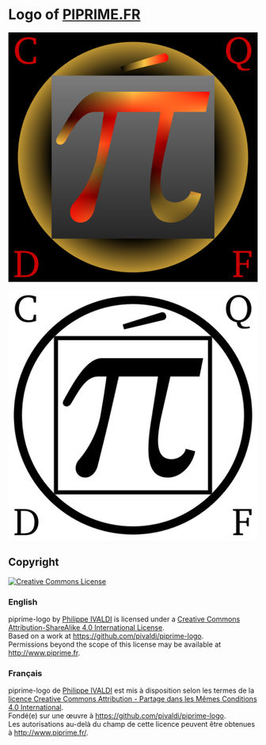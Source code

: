 # Logo of [PIPRIME.FR](https://www.piprime.fr)

   <p align="center">
       <img src="./logo.png" alt="Logo color piprime.fr" style="max-width:100%;">
   </p>

   <p align="center">
       <img src="./logo-bw.png" alt="Logo black & white piprime.fr" style="max-width:100%;">
   </p>


## Copyright

<a rel="license" href="http://creativecommons.org/licenses/by-sa/4.0/"><img alt="Creative Commons License" style="border-width:0" src="https://i.creativecommons.org/l/by-sa/4.0/88x31.png" /></a>

### English

<span xmlns:dct="http://purl.org/dc/terms/" href="http://purl.org/dc/dcmitype/Dataset" property="dct:title" rel="dct:type">piprime-logo</span> by <a xmlns:cc="http://creativecommons.org/ns#" href="http://www.piprime.fr" property="cc:attributionName" rel="cc:attributionURL">Philippe IVALDI</a> is licensed under a <a rel="license" href="http://creativecommons.org/licenses/by-sa/4.0/">Creative Commons Attribution-ShareAlike 4.0 International License</a>.<br />Based on a work at <a xmlns:dct="http://purl.org/dc/terms/" href="https://github.com/pivaldi/piprime-logo" rel="dct:source">https://github.com/pivaldi/piprime-logo</a>.<br />Permissions beyond the scope of this license may be available at <a xmlns:cc="http://creativecommons.org/ns#" href="http://www.piprime.fr" rel="cc:morePermissions">http://www.piprime.fr</a>.

### Français

<span xmlns:dct="http://purl.org/dc/terms/" href="http://purl.org/dc/dcmitype/Dataset" property="dct:title" rel="dct:type">piprime-logo</span> de <a xmlns:cc="http://creativecommons.org/ns#" href="http://www.piprime.fr/" property="cc:attributionName" rel="cc:attributionURL">Philippe IVALDI</a> est mis à disposition selon les termes de la <a rel="license" href="http://creativecommons.org/licenses/by-sa/4.0/">licence Creative Commons Attribution -  Partage dans les Mêmes Conditions 4.0 International</a>.<br />Fondé(e) sur une œuvre à <a xmlns:dct="http://purl.org/dc/terms/" href="https://github.com/pivaldi/piprime-logo" rel="dct:source">https://github.com/pivaldi/piprime-logo</a>.<br />Les autorisations au-delà du champ de cette licence peuvent être obtenues à <a xmlns:cc="http://creativecommons.org/ns#" href="http://www.piprime.fr/" rel="cc:morePermissions">http://www.piprime.fr/</a>.
